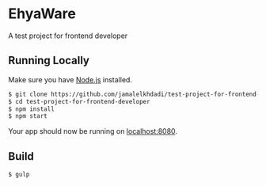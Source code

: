 # EhyaWare

A test project for frontend developer

## Running Locally

Make sure you have [Node.js](http://nodejs.org/) installed.

```sh
$ git clone https://github.com/jamalelkhdadi/test-project-for-frontend-developer.git
$ cd test-project-for-frontend-developer
$ npm install
$ npm start
```

Your app should now be running on [localhost:8080](http://localhost:8080/).

## Build

```
$ gulp
```
